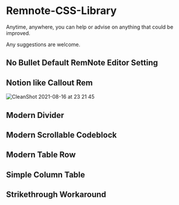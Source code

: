 # Remnote-CSS-Library

Anytime, anywhere, you can help or advise on anything that could be improved.

Any suggestions are welcome.

## No Bullet Default RemNote Editor Setting

## Notion like Callout Rem
![CleanShot 2021-08-16 at 23 21 45](https://user-images.githubusercontent.com/56161102/129578910-f5bdf063-dc52-400d-97ff-5a327fa00819.png)


## Modern Divider

## Modern Scrollable Codeblock

## Modern Table Row

## Simple Column Table

## Strikethrough Workaround

